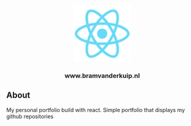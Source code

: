 <br />
<p align="center">
    <img src="./public/logo192.png" alt="Logo" width="150" height="150">
    <h3 align="center">www.bramvanderkuip.nl</h3>
</p>


## About
<!--START-ABOUT-->My personal portfolio build with react. Simple portfolio that displays my github repositories<!--END-ABOUT-->

<div style="display:none;"><!--START-THUMB-->https://raw.githubusercontent.com/vdkuipb/www.bramvanderkuip.nl/master/public/logo192.png<!--END-THUMB--></div>